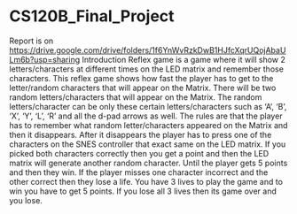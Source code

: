 # CS120B_Final_Project
Report is on
https://drive.google.com/drive/folders/1f6YnWvRzkDwB1HJfcXqrUQojAbaULm6b?usp=sharing
Introduction
Reflex game is a game where it will show 2 letters/characters at different times on the LED matrix and remember those characters. This reflex game shows how fast the player has to get to the letter/random characters that will appear on the Matrix. There will be two random letters/characters that will appear on the Matrix. The random letters/character can be only these certain letters/characters such as ‘A’, ‘B’, ‘X’, ‘Y’, ‘L’, ‘R’ and all the d-pad arrows as well. The rules are that the player has to remember what random letter/characters appeared on the Matrix and then it disappears. After it disappears the player has to press one of the characters on the SNES controller that exact same on the LED matrix. If you picked both characters correctly then you get a point and then the LED matrix will generate another random character. Until the player gets 5 points and then they win. If the player misses one character incorrect and the other correct then they lose a life. You have 3 lives to play the game and to win you have to get 5 points. If you lose all 3 lives then its game over and you lose. 
